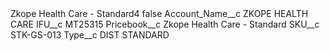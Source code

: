<?xml version="1.0" encoding="UTF-8"?>
<CustomMetadata xmlns="http://soap.sforce.com/2006/04/metadata" xmlns:xsi="http://www.w3.org/2001/XMLSchema-instance" xmlns:xsd="http://www.w3.org/2001/XMLSchema">
    <label>Zkope Health Care - Standard4</label>
    <protected>false</protected>
    <values>
        <field>Account_Name__c</field>
        <value xsi:type="xsd:string">ZKOPE HEALTH CARE</value>
    </values>
    <values>
        <field>IFU__c</field>
        <value xsi:type="xsd:string">MT25315</value>
    </values>
    <values>
        <field>Pricebook__c</field>
        <value xsi:type="xsd:string">Zkope Health Care - Standard</value>
    </values>
    <values>
        <field>SKU__c</field>
        <value xsi:type="xsd:string">STK-GS-013</value>
    </values>
    <values>
        <field>Type__c</field>
        <value xsi:type="xsd:string">DIST STANDARD</value>
    </values>
</CustomMetadata>
